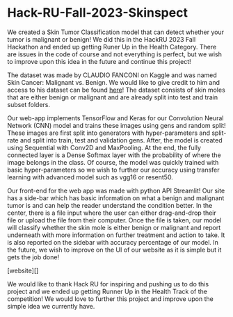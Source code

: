 # Hack-RU-Fall-2023-Skinspect
We created a Skin Tumor Classification model that can detect whether your tumor is malignant or benign! We did this in the HackRU 2023 Fall Hackathon and ended up getting Runer Up in the Health Category. There are issues in the code of course and not everything is perfect, but we wish to improve upon this idea in the future and continue this project!

The dataset was made by CLAUDIO FANCONI on Kaggle and was named Skin Cancer: Malignant vs. Benign. We would like to give credit to him and access to his dataset can be found [here](https://www.kaggle.com/datasets/fanconic/skin-cancer-malignant-vs-benign)! The dataset consists of skin moles that are either benign or malignant and are already split into test and train subset folders.

Our web-app implements TensorFlow and Keras for our Convolution Neural Network (CNN) model and trains these images using gens and random split! These images are first split into generators with hyper-parameters and split-rate and split into train, test and validation gens. After, the model is created using Sequential with Conv2D and MaxPooling. At the end, the fully connected layer is a Dense Softmax layer with the probability of where the image belongs in the class. Of course, the model was quickly trained with basic hyper-parameters so we wish to further our accuracy using transfer learning with advanced model such as vgg16 or resent50.

Our front-end for the web app was made with python API Streamlit! Our site has a side-bar which has basic information on what a benign and malignant tumor is and can help the reader understand the condition better. In the center, there is a file input where the user can either drag-and-drop their file or upload the file from their computer. Once the file is taken, our model will classify whether the skin mole is either benign or malignant and report underneath with more information on further treatment and action to take. It is also reported on the sidebar with accuracy percentage of our model. In the future, we wish to improve on the UI of our website as it is simple but it gets the job done!

[website][]


We would like to thank Hack RU for inspiring and pushing us to do this project and we ended up getting Runner Up in the Health Track of the competition! We would love to further this project and improve upon the simple idea we currently have. 
